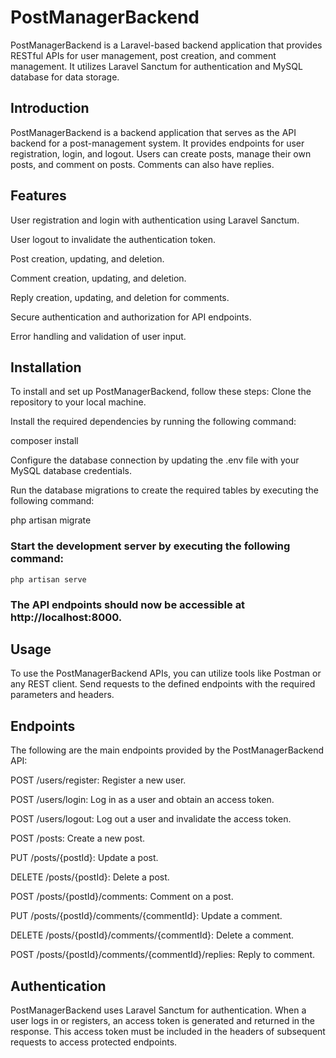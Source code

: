 
# PostManagerBackend

  PostManagerBackend is a Laravel-based backend application that provides RESTful APIs for user management, post creation, and comment management. It utilizes Laravel Sanctum for authentication and 
  MySQL database for data storage.
  
## Introduction

  PostManagerBackend is a backend application that serves as the API backend for a post-management system. It provides endpoints for user registration, login, and logout. Users can create posts,           manage their own posts, and comment on posts. Comments can also have replies.

## Features

   User registration and login with authentication using Laravel Sanctum.
   
   User logout to invalidate the authentication token.
   
   Post creation, updating, and deletion.
   
   Comment creation, updating, and deletion.

   Reply creation, updating, and deletion for comments.
   
   Secure authentication and authorization for API endpoints.
   
   Error handling and validation of user input.
   
## Installation
  To install and set up PostManagerBackend, follow these steps:
  Clone the repository to your local machine.
  
  Install the required dependencies by running the following command:

  composer install
  
  Configure the database connection by updating the .env file with your MySQL database credentials.
  
  Run the database migrations to create the required tables by executing the following command:
  
  php artisan migrate

 ### Start the development server by executing the following command:
 
    php artisan serve
    
### The API endpoints should now be accessible at http://localhost:8000.

## Usage
To use the PostManagerBackend APIs, you can utilize tools like Postman or any REST client.
Send requests to the defined endpoints with the required parameters and headers.

## Endpoints

The following are the main endpoints provided by the PostManagerBackend API:

POST /users/register: Register a new user.

POST /users/login: Log in as a user and obtain an access token.

POST /users/logout: Log out a user and invalidate the access token.

POST /posts: Create a new post.

PUT /posts/{postId}: Update a post.

DELETE /posts/{postId}: Delete a post.

POST /posts/{postId}/comments: Comment on a post.

PUT /posts/{postId}/comments/{commentId}: Update a comment.

DELETE /posts/{postId}/comments/{commentId}: Delete a comment.

POST /posts/{postId}/comments/{commentId}/replies: Reply to comment.



## Authentication

PostManagerBackend uses Laravel Sanctum for authentication. 
When a user logs in or registers, an access token is generated and returned in the response.
This access token must be included in the headers of subsequent requests to access protected endpoints.
